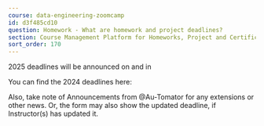 ```yaml
---
course: data-engineering-zoomcamp
id: d3f485cd10
question: Homework - What are homework and project deadlines?
section: Course Management Platform for Homeworks, Project and Certificate
sort_order: 170
---
```


2025 deadlines will be announced on  and in

You can find the 2024 deadlines here:

Also, take note of Announcements from @Au-Tomator for any extensions or other news. Or, the form may also show the updated deadline, if Instructor(s) has updated it.


